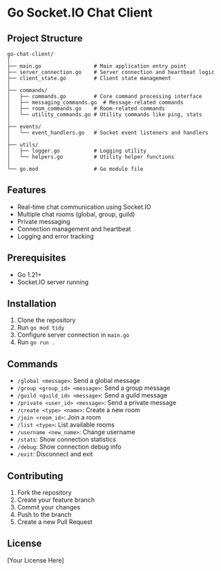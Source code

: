 # Go Socket.IO Chat Client

## Project Structure

```
go-chat-client/
│
├── main.go                 # Main application entry point
├── server_connection.go    # Server connection and heartbeat logic
├── client_state.go         # Client state management
│
├── commands/
│   ├── commands.go         # Core command processing interface
│   ├── messaging_commands.go  # Message-related commands
│   ├── room_commands.go    # Room-related commands
│   └── utility_commands.go # Utility commands like ping, stats
│
├── events/
│   └── event_handlers.go   # Socket event listeners and handlers
│
├── utils/
│   ├── logger.go           # Logging utility
│   └── helpers.go          # Utility helper functions
│
└── go.mod                  # Go module file
```

## Features

- Real-time chat communication using Socket.IO
- Multiple chat rooms (global, group, guild)
- Private messaging
- Connection management and heartbeat
- Logging and error tracking

## Prerequisites

- Go 1.21+
- Socket.IO server running

## Installation

1. Clone the repository
2. Run `go mod tidy`
3. Configure server connection in `main.go`
4. Run `go run .`

## Commands

- `/global <message>`: Send a global message
- `/group <group_id> <message>`: Send a group message
- `/guild <guild_id> <message>`: Send a guild message
- `/private <user_id> <message>`: Send a private message
- `/create <type> <name>`: Create a new room
- `/join <room_id>`: Join a room
- `/list <type>`: List available rooms
- `/username <new_name>`: Change username
- `/stats`: Show connection statistics
- `/debug`: Show connection debug info
- `/exit`: Disconnect and exit

## Contributing

1. Fork the repository
2. Create your feature branch
3. Commit your changes
4. Push to the branch
5. Create a new Pull Request

## License

[Your License Here]